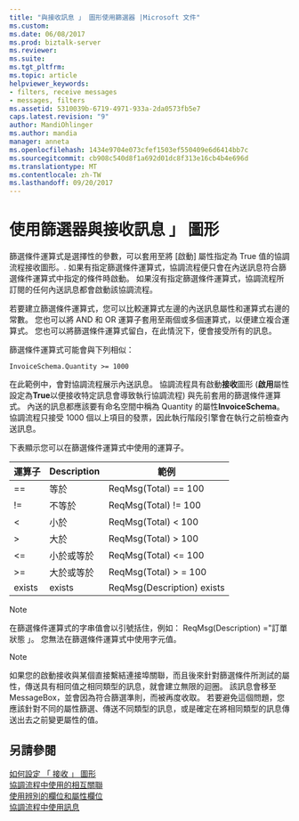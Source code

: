 ```yaml
---
title: "與接收訊息 」 圖形使用篩選器 |Microsoft 文件"
ms.custom: 
ms.date: 06/08/2017
ms.prod: biztalk-server
ms.reviewer: 
ms.suite: 
ms.tgt_pltfrm: 
ms.topic: article
helpviewer_keywords:
- filters, receive messages
- messages, filters
ms.assetid: 5310039b-6719-4971-933a-2da0573fb5e7
caps.latest.revision: "9"
author: MandiOhlinger
ms.author: mandia
manager: anneta
ms.openlocfilehash: 1434e9704e073cfef1503ef550409e6d6414bb7c
ms.sourcegitcommit: cb908c540d8f1a692d01dc8f313e16cb4b4e696d
ms.translationtype: MT
ms.contentlocale: zh-TW
ms.lasthandoff: 09/20/2017
---
```

# <a name="using-filters-with-the-receive-message-shape"></a>使用篩選器與接收訊息 」 圖形
篩選條件運算式是選擇性的參數，可以套用至將 [啟動] 屬性指定為 True 值的協調流程接收圖形。. 如果有指定篩選條件運算式，協調流程便只會在內送訊息符合篩選條件運算式中指定的條件時啟動。 如果沒有指定篩選條件運算式，協調流程所訂閱的任何內送訊息都會啟動該協調流程。  
  
 若要建立篩選條件運算式，您可以比較運算式左邊的內送訊息屬性和運算式右邊的常數。 您也可以將 AND 和 OR 運算子套用至兩個或多個運算式，以便建立複合運算式。 您也可以將篩選條件運算式留白，在此情況下，便會接受所有的訊息。  
  
 篩選條件運算式可能會與下列相似：  
  
```  
InvoiceSchema.Quantity >= 1000  
```  
  
 在此範例中，會對協調流程展示內送訊息。 協調流程具有啟動**接收**圖形 (**啟用**屬性設定為**True**以便接收特定訊息會導致執行協調流程) 與先前套用的篩選條件運算式。 內送的訊息都應該要有命名空間中稱為 Quantity 的屬性**InvoiceSchema**。 協調流程只接受 1000 個以上項目的發票，因此執行階段引擎會在執行之前檢查內送訊息。  
  
 下表顯示您可以在篩選條件運算式中使用的運算子。  
  
|運算子|Description|範例|  
|--------------|-----------------|-------------|  
|==|等於|ReqMsg(Total) == 100|  
|!=|不等於|ReqMsg(Total) != 100|  
|<|小於|ReqMsg(Total) \< 100|  
|>|大於|ReqMsg(Total) > 100|  
|<=|小於或等於|ReqMsg(Total) \<= 100|  
|>=|大於或等於|ReqMsg(Total) > = 100|  
|exists|exists|ReqMsg(Description) exists|  
  
> [!NOTE]
>  在篩選條件運算式的字串值會以引號括住，例如： ReqMsg(Description) ="訂單狀態 」。 您無法在篩選條件運算式中使用字元值。  
  
> [!NOTE]
>  如果您的啟動接收與某個直接繫結連接埠關聯，而且後來針對篩選條件所測試的屬性，傳送具有相同值之相同類型的訊息，就會建立無限的迴圈。 該訊息會移至 MessageBox，並會因為符合篩選準則，而被再度收取。 若要避免這個問題，您應該針對不同的屬性篩選、傳送不同類型的訊息，或是確定在將相同類型的訊息傳送出去之前變更屬性的值。  
  
## <a name="see-also"></a>另請參閱  
 [如何設定 「 接收 」 圖形](../core/how-to-configure-the-receive-shape.md)   
 [協調流程中使用的相互關聯](../core/using-correlations-in-orchestrations.md)   
 [使用辨別的欄位和屬性欄位](../core/using-distinguished-fields-and-property-fields.md)   
 [協調流程中使用訊息](../core/using-messages-in-orchestrations.md)
